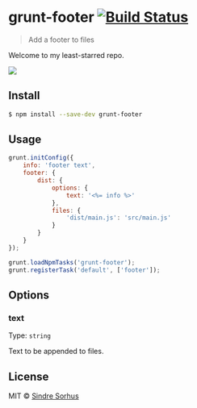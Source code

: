 # grunt-footer [![Build Status](https://travis-ci.org/sindresorhus/grunt-footer.svg?branch=master)](https://travis-ci.org/sindresorhus/grunt-footer)

> Add a footer to files

Welcome to my least-starred repo.

![](https://github.com/sindresorhus/sindresorhus/raw/main/unicorn.gif)

## Install

```sh
$ npm install --save-dev grunt-footer
```


## Usage

```js
grunt.initConfig({
	info: 'footer text',
	footer: {
		dist: {
			options: {
				text: '<%= info %>'
			},
			files: {
				'dist/main.js': 'src/main.js'
			}
		}
	}
});

grunt.loadNpmTasks('grunt-footer');
grunt.registerTask('default', ['footer']);
```


## Options

### text

Type: `string`

Text to be appended to files.


## License

MIT © [Sindre Sorhus](http://sindresorhus.com)
